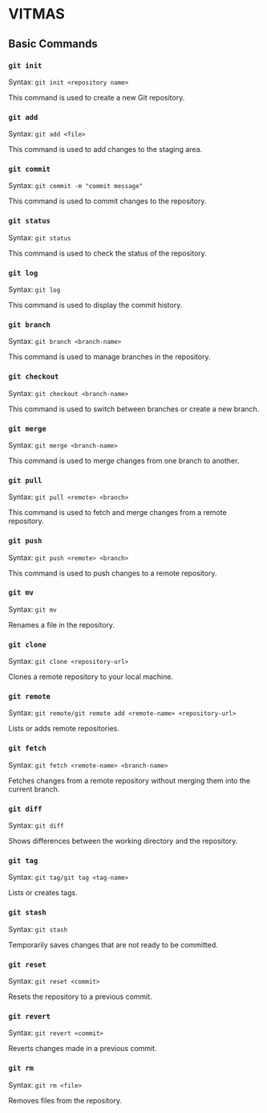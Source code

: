 # VITMAS
## Basic Commands

### `git init`

Syntax: `git init <repository name>`

This command is used to create a new Git repository.
   
### `git add` 

Syntax: `git add <file>`

This command is used to add changes to the staging area.

### `git commit` 

Syntax: `git commit -m "commit message"`

This command is used to commit changes to the repository.

### `git status` 
  
Syntax: `git status`

This command is used to check the status of the repository.

### `git log` 

Syntax: `git log`

This command is used to display the commit history.

### `git branch` 

Syntax: `git branch <branch-name>`

This command is used to manage branches in the repository.

### `git checkout`   

Syntax: `git checkout <branch-name>`

This command is used to switch between branches or create a new branch.

### `git merge` 

Syntax: `git merge <branch-name>`

This command is used to merge changes from one branch to another.

### `git pull` 

Syntax: `git pull <remote> <branch>`

This command is used to fetch and merge changes from a remote repository.

### `git push`
  
Syntax: `git push <remote> <branch>`

This command is used to push changes to a remote repository.

### `git mv`

Syntax: `git mv`

Renames a file in the repository.

### `git clone`
   
Syntax: `git clone <repository-url>`

Clones a remote repository to your local machine.

### `git remote`
    
Syntax: `git remote/git remote add <remote-name> <repository-url>`
    
Lists or adds remote repositories.

### `git fetch`

Syntax: `git fetch <remote-name> <branch-name>`
    
Fetches changes from a remote repository without merging them into the current branch.

### `git diff`
    
Syntax: `git diff`

Shows differences between the working directory and the repository.

### `git tag`

Syntax: `git tag/git tag <tag-name>`
    
Lists or creates tags.
    
### `git stash`
    
Syntax: `git stash`

Temporarily saves changes that are not ready to be committed.

### `git reset`
    
Syntax: `git reset <commit>`
    
Resets the repository to a previous commit.

### `git revert`

Syntax: `git revert <commit>`

Reverts changes made in a previous commit.

### `git rm`
    
Syntax: `git rm <file>`
    
Removes files from the repository.
